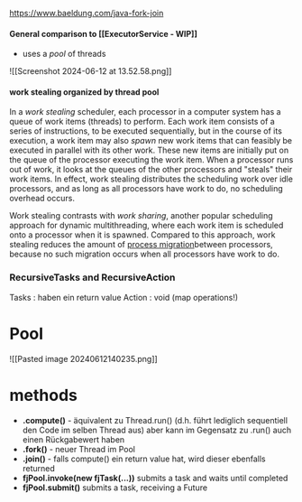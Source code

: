 https://www.baeldung.com/java-fork-join
#### General comparison to [[ExecutorService - WIP]]
- uses a *pool* of threads

![[Screenshot 2024-06-12 at 13.52.58.png]]
#### **work stealing** organized by thread pool
In a *work stealing* scheduler, each processor in a computer system has a queue of work items (threads) to perform. Each work item consists of a series of instructions, to be executed sequentially, but in the course of its execution, a work item may also _spawn_ new work items that can feasibly be executed in parallel with its other work. These new items are initially put on the queue of the processor executing the work item. When a processor runs out of work, it looks at the queues of the other processors and "steals" their work items. In effect, work stealing distributes the scheduling work over idle processors, and as long as all processors have work to do, no scheduling overhead occurs.

Work stealing contrasts with _work sharing_, another popular scheduling approach for dynamic multithreading, where each work item is scheduled onto a processor when it is spawned. Compared to this approach, work stealing reduces the amount of [process migration](https://en.wikipedia.org/wiki/Process_migration "Process migration")between processors, because no such migration occurs when all processors have work to do.
### RecursiveTasks and RecursiveAction
Tasks : haben ein return value
Action : void (map operations!)

# Pool
![[Pasted image 20240612140235.png]]

# methods
- **.compute()** - äquivalent zu Thread.run() (d.h. führt lediglich sequentiell den Code im selben Thread aus) aber kann im Gegensatz zu .run() auch einen Rückgabewert haben
- **.fork()** - neuer Thread im Pool
- **.join()** - falls compute() ein return value hat, wird dieser ebenfalls returned
- **fjPool.invoke(new fjTask(...))** submits a task and waits until completed
- **fjPool.submit()** submits a task, receiving a Future